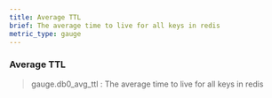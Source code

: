 ```yaml
---
title: Average TTL
brief: The average time to live for all keys in redis
metric_type: gauge
---
```


### Average TTL

> gauge.db0_avg_ttl : The average time to live for all keys in redis
